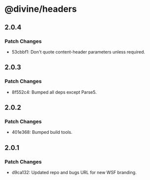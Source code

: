 # @divine/headers

## 2.0.4

### Patch Changes

- 53cbbf1: Don't quote content-header parameters unless required.

## 2.0.3

### Patch Changes

- 8f552c4: Bumped all deps except Parse5.

## 2.0.2

### Patch Changes

- 401e368: Bumped build tools.

## 2.0.1

### Patch Changes

- d9ca132: Updated repo and bugs URL for new WSF branding.
